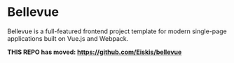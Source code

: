 # Bellevue

Bellevue is a full-featured frontend project template for modern single-page applications built on Vue.js and Webpack.

**THIS REPO has moved: https://github.com/Eiskis/bellevue**
